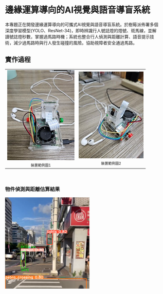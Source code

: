 # 邊緣運算導向的AI視覺與語音導盲系統
本專題正在開發邊緣運算導向的可攜式AI視覺與語音導盲系統。於樹莓派佈署多個深度學習模型(YOLO、ResNet-34)，即時辨識行人號誌燈的燈號、斑馬線，並解讀號誌燈秒數，掌握過馬路時機；系統也整合行人偵測與距離計算、語音提示技術，減少過馬路時與行人發生碰撞的風險。協助視障者安全通過馬路。



## 實作過程
<table>
  <tr>
    <td align="center">
      <img src="範例圖片/圖片1.jpg" width="120%"><br>
      <sub>裝置範例圖1</sub>
    </td>
    <td align="center">
      <img src="範例圖片/圖片2.jpg" width="120%"><br>
      <sub>裝置範例圖2</sub>
    </td>
  </tr>
</table>

<br>

### 物件偵測與距離估算結果
<p>
  <img src="範例圖片/螢幕擷取畫面 2025-09-30 022845.png" width="55%" >
</p>
